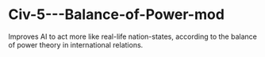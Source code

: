 # Civ-5---Balance-of-Power-mod
Improves AI to act more like real-life nation-states, according to the balance of power theory in international relations.
